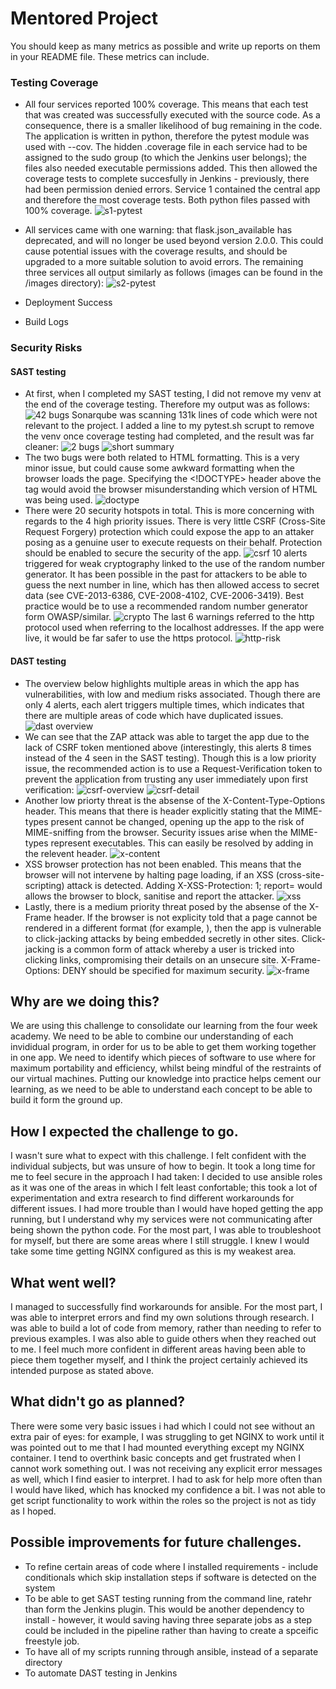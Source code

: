 # Mentored Project
 
You should keep as many metrics as possible and write up reports on them in your README file. These metrics can include.
 
### Testing Coverage

- All four services reported 100% coverage. This means that each test that was created was successfully executed with the source code. As a consequence, there is a smaller likelihood of bug remaining in the code. The application is written in python, therefore the pytest module was used with --cov. The hidden .coverage file in each service had to be assigned to the sudo group (to which the Jenkins user belongs); the files also needed executable permissions added. This then allowed the coverage tests to complete succesfully in Jenkins - previously, there had been permission denied errors. 
Service 1 contained the central app and therefore the most coverage tests. Both python files passed with 100% coverage.
![s1-pytest](/images/cov-s1.png)
- All services came with one warning: that flask.json_available has deprecated, and will no longer be used beyond version 2.0.0. This could cause potential issues with the coverage results, and should be upgraded to a more suitable solution to avoid errors. The remaining three services all output similarly as follows (images can be found in the /images directory):
![s2-pytest](/images/cov-s2.png)

- Deployment Success
- Build Logs
### Security Risks
#### SAST testing
- At first, when I completed my SAST testing, I did not remove my venv at the end of the coverage testing. Therefore my output was as follows:
![42 bugs](/images/venv-bugs.png)
Sonarqube was scanning 131k lines of code which were not relevant to the project. I added a line to my pytest.sh scrupt to remove the venv once coverage testing had completed, and the result was far cleaner:
![2 bugs](/images/sast-overview.png)
![short summary](/images/sast-summary.png)
- The two bugs were both related to HTML formatting. This is a very minor issue, but could cause some awkward formatting when the browser loads the page. Specifying the <!DOCTYPE> header above the <html> tag would avoid the browser misunderstanding which version of HTML was being used.
![doctype](/images/sast-doctype.png)
- There were 20 security hotspots in total. This is more concerning with regards to the 4 high priority issues. There is very little CSRF (Cross-Site Request Forgery) protection which could expose the app to an attaker posing as a genuine user to execute requests on their behalf. Protection should be enabled to secure the security of the app.
![csrf](/images/high-priority.png)
10 alerts triggered for weak cryptography linked to the use of the random number generator. It has been possible in the past for attackers to be able to guess the next number in line, which has then allowed access to secret data (see CVE-2013-6386, CVE-2008-4102, CVE-2006-3419). Best practice would be to use a recommended random number generator form OWASP/similar.
![crypto](/images/weak-crypto.png)
The last 6 warnings referred to the http protocol used when referring to the localhost addresses. If the app were live, it would be far safer to use the https protocol.
![http-risk](/images/http-insecure-sast.png)
#### DAST testing
- The overview below highlights multiple areas in which the app has vulnerabilities, with low and medium risks associated. Though there are only 4 alerts, each alert triggers multiple times, which indicates that there are multiple areas of code which have duplicated issues.
![dast overview](/images/dast-overview.png)
- We can see that the ZAP attack was able to target the app due to the lack of CSRF token mentioned above (interestingly, this alerts 8 times instead of the 4 seen in the SAST testing). Though this is a low priority issue, the recommended action is to use a Request-Verification token to prevent the application from trusting any user immediately upon first verification:
![csrf-overview](/images/dast-csrf-detail.png)
![csrf-detail](/images/dast-csrf.png)
- Another low priorty threat is the absense of the X-Content-Type-Options header. This means that there is header explicitly stating that the MIME-types present cannot be changed, opening up the app to the risk of MIME-sniffing from the browser. Security issues arise when the MIME-types represent executables. This can easily be resolved by adding in the relevent header.
![x-content](/images/dast-x-content.png)
- XSS browser protection has not been enabled. This means that the browser will not intervene by halting page loading, if an XSS (cross-site-scripting) attack is detected. Adding X-XSS-Protection: 1; report=<reporting-uri> would allows the browser to block, sanitise and report the attacker. 
![xss](/images/dast-xss.png)
- Lastly, there is a medium priority threat posed by the absense of the X-Frame header. If the browser is not explicity told that a page cannot be rendered in a different format (for example, <embed>), then the app is vulnerable to click-jacking attacks by being embedded secretly in other sites. Click-jacking is a common form of attack whereby a user is tricked into clicking links, compromising their details on an unsecure site. X-Frame-Options: DENY should be specified for maximum security.
![x-frame](/images/dast-x-frame.png)


 

## Why are we doing this?

We are using this challenge to consolidate our learning from the four week academy. We need to be able to combine our understanding of each invididual program, in order for us to be able to get them working together in one app. We need to identify which pieces of software to use where for maximum portability and efficiency, whilst being mindful of the restraints of our virtual machines. Putting our knowledge into practice helps cement our learning, as we need to be able to understand each concept to be able to build it form the ground up. 

## How I expected the challenge to go.

I wasn't sure what to expect with this challenge. I felt confident with the individual subjects, but was unsure of how to begin. It took a long time for me to feel secure in the approach I had taken: I decided to use ansible roles as it was one of the areas in which I felt least confortable; this took a lot of experimentation and extra research to find different workarounds for different issues. I had more trouble than I would have hoped getting the app running, but I understand why my services were not communicating after being shown the python code. For the most part, I was able to troubleshoot for myself, but there are some areas where I still struggle. I knew I would take some time getting NGINX configured as this is my weakest area. 

## What went well?

I managed to successfully find workarounds for ansible. For the most part, I was able to interpret errors and find my own solutions through research. I was able to build a lot of code from memory, rather than needing to refer to previous examples. I was also able to guide others when they reached out to me. I feel much more confident in different areas having been able to piece them together myself, and I think the project certainly achieved its intended purpose as stated above. 

## What didn't go as planned?

There were some very basic issues i had which I could not see without an extra pair of eyes: for example, I was struggling to get NGINX to work until it was pointed out to me that I had mounted everything except my NGINX container. I tend to overthink basic concepts and get frustrated when I cannot work something out. I was not receiving any explicit error messages as well, which I find easier to interpret. I had to ask for help more often than I would have liked, which has knocked my confidence a bit. I was not able to get script functionality to work within the roles so the project is not as tidy as I hoped.

## Possible improvements for future challenges.

- To refine certain areas of code where I installed requirements - include conditionals which skip installation steps if software is detected on the system
- To be able to get SAST testing running from the command line, ratehr than form the Jenkins plugin. This would be another dependency to install - however, it would saving having three separate jobs as a step could be included in the pipeline rather than having to create a spceific freestyle job. 
- To have all of my scripts running through ansible, instead of a separate directory
- To automate DAST testing in Jenkins
  
